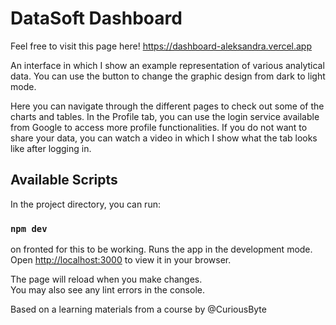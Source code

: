 # DataSoft Dashboard

Feel free to visit this page here!
https://dashboard-aleksandra.vercel.app

An interface in which I show an example representation of various analytical data. You can use the button to change the graphic design from dark to light mode.

Here you can navigate through the different pages to check out some of the charts and tables. In the Profile tab, you can use the login service available from Google to access more profile functionalities. If you do not want to share your data, you can watch a video in which I show what the tab looks like after logging in.


## Available Scripts

In the project directory, you can run:

### `npm dev`


on fronted for this to be working.
Runs the app in the development mode.\
Open [http://localhost:3000](http://localhost:3000) to view it in your browser.


The page will reload when you make changes.\
You may also see any lint errors in the console.


Based on a learning materials from a course by @CuriousByte
